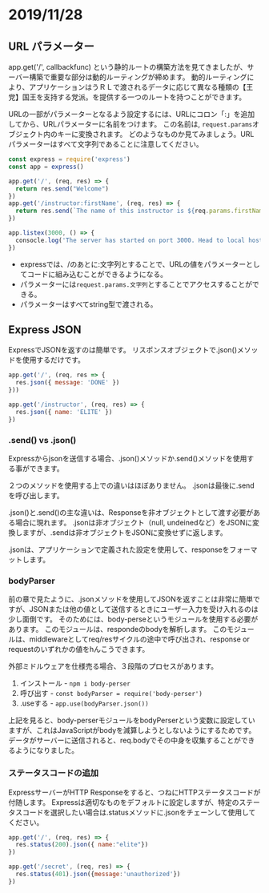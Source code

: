 # 2019/11/28

## URL パラメーター
app.get('/', callbackfunc)
という静的ルートの構築方法を見てきましたが、サーバー構築で重要な部分は動的ルーティングが締めます。
動的ルーティングにより、アプリケーションはうＲＬで渡されるデータに応じて異なる種類の【王党】国王を支持する党派。を提供する一つのルートを持つことができます。

URLの一部がパラメーターとなるよう設定するには、URLにコロン「:」を追加してから、URLパラメーターに名前をつけます。
この名前は, `request.params`オブジェクト内のキーに変換されます。
どのようなものか見てみましょう。URLパラメーターはすべて文字列であることに注意してください。
```js
const express = require('express')
const app = express()

app.get('/', (req, res) => {
  return res.send("Welcome")
})
app.get('/instructor:firstName', (req, res) => {
  return res.send(`The name of this instructor is ${req.params.firstName}`)
})

app.listex(3000, () => {
  consocle.log('The server has started on port 3000. Head to local host:3000 in the browser and see what\'s there!')
})
```

 - expressでは、/のあとに:文字列とすることで、URLの値をパラメーターとしてコードに組み込むことができるようになる。
 - パラメーターには`request.params.文字列`とすることでアクセスすることができる。
 - パラメーターはすべてstring型で渡される。


## Express JSON

ExpressでJSONを返すのは簡単です。
リスポンスオブジェクトで.json()メソッドを使用するだけです。
```js
app.get('/', (req, res => {
  res.json({ message: 'DONE' })
}))

app.get('/instructor', (req, res) => {
  res.json({ name: 'ELITE' })
})
```

### .send() vs .json()

Expressからjsonを送信する場合、.json()メソッドか.send()メソッドを使用する事ができます。

２つのメソッドを使用する上での違いはほぼありません。
.jsonは最後に.sendを呼び出します。

.json()と.send()の主な違いは、Responseを非オブジェクトとして渡す必要がある場合に現れます。
.jsonは非オブジェクト（null, undeinedなど）をJSONに変換しますが、.sendは非オブジェクトをJSONに変換せずに返します。

.jsonは、アプリケーションで定義された設定を使用して、responseをフォーマットします。

### bodyParser
前の章で見たように、.jsonメソッドを使用してJSONを返すことは非常に簡単ですが、JSONまたは他の値として送信するときにユーザー入力を受け入れるのは少し面倒です。
そのためには、body-perseというモジュールを使用する必要があります。
このモジュールは、respondeのbodyを解析します。
このモジュールは、middlewareとしてreq/resサイクルの途中で呼び出され、response or requestのいずれかの値をhんこうできます。

外部ミドルウェアを仕様売る場合、３段階のプロセスがあります。

1. インストール - `npm i body-perser`
2. 呼び出す - `const bodyParser = require('body-perser')`
3. .useする - `app.use(bodyParser.json())`

上記を見ると、body-perserモジュールをbodyPerserという変数に設定していますが、これはJavaScriptがbodyを減算しようとしないようにするためです。
データがサーバーに送信されると、req.bodyでその中身を収集することができるようになりました。

### ステータスコードの追加

ExpressサーバーがHTTP Responseをすると、つねにHTTPステータスコードが付随します。
Expressは適切なものをデフォルトに設定しますが、特定のステータスコードを選択したい場合は.statusメソッドに.jsonをチェーンして使用してください。

```js
app.get('/', (req, res) => {
  res.status(200).json({ name:"elite"})
}) 

app.get('/secret', (req, res) => {
  res.status(401).json({message:'unauthorized'})
})
```
